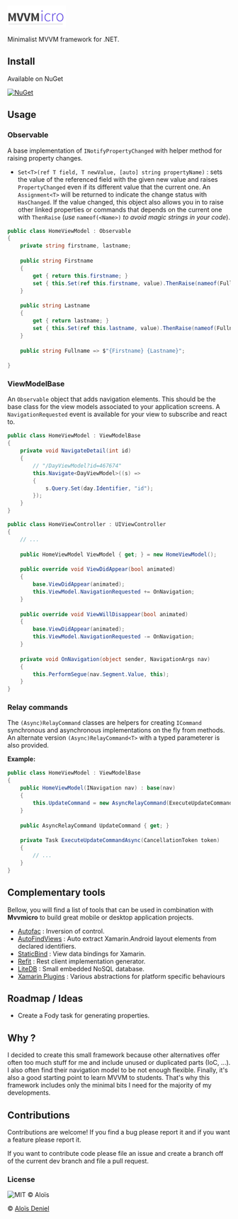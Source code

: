 ![Schema](./Documentation/Logo.png)

Minimalist MVVM framework for .NET.

## Install

Available on NuGet

[![NuGet](https://img.shields.io/nuget/v/Mvvmicro.svg?label=NuGet)](https://www.nuget.org/packages/Mvvmicro/)

## Usage

### Observable

A base implementation of `INotifyPropertyChanged` with helper method for raising property changes.

* `Set<T>(ref T field, T newValue, [auto] string propertyName)` : sets the value of the referenced field with the given new value and raises `PropertyChanged` even if its different value that the current one. An `Assignment<T>` will be returned to indicate the change status with `HasChanged`. If the value changed, this object also allows you in to raise other linked properties or commands that depends on the current one with `ThenRaise` (*use* `nameof(<Name>)` *to avoid magic strings in your code*).

```csharp
public class HomeViewModel : Observable
{
    private string firstname, lastname;
    
    public string Firstname
    {
    	get { return this.firstname; }
    	set { this.Set(ref this.firstname, value).ThenRaise(nameof(Fullname))); }
    }
    
    public string Lastname
    {
    	get { return lastname; }
    	set { this.Set(ref this.lastname, value).ThenRaise(nameof(Fullname))); }
    }
    
    public string Fullname => $"{Firstname} {Lastname}";
    
}
```

### ViewModelBase

An `Observable` object that adds navigation elements. This should be the base class for the view models associated to your application screens. A `NavigationRequested` event is available for your view to subscribe and react to.

```csharp
public class HomeViewModel : ViewModelBase
{
    private void NavigateDetail(int id)
    {
    	// "/DayViewModel?id=467674"
    	this.Navigate<DayViewModel>((s) =>
		{
			s.Query.Set(day.Identifier, "id");
		});
    }
}
```

```csharp
public class HomeViewController : UIViewController
{
	// ...

	public HomeViewModel ViewModel { get; } = new HomeViewModel();

	public override void ViewDidAppear(bool animated)
	{
		base.ViewDidAppear(animated);
		this.ViewModel.NavigationRequested += OnNavigation;
	}
	
	public override void ViewWillDisappear(bool animated)
	{
		base.ViewDidAppear(animated);
		this.ViewModel.NavigationRequested -= OnNavigation;
	}
	
	private void OnNavigation(object sender, NavigationArgs nav)
	{
		this.PerformSegue(nav.Segment.Value, this);
	}
}
```

### Relay commands

The `(Async)RelayCommand` classes are helpers for creating `ICommand` synchronous and asynchronous implementations on the fly from methods. An alternate version `(Async)RelayCommand<T>` with a typed parameterer is also provided. 

**Example:**

```csharp
public class HomeViewModel : ViewModelBase
{
    public HomeViewModel(INavigation nav) : base(nav)
    {
    	this.UpdateCommand = new AsyncRelayCommand(ExecuteUpdateCommandAsync);
    }
    
    public AsyncRelayCommand UpdateCommand { get; }
    
    private Task ExecuteUpdateCommandAsync(CancellationToken token)
    {
        // ...
    }
}
```

## Complementary tools

Bellow, you will find a list of tools that can be used in combination with **Mvvmicro** to build great mobile or desktop application projects.

* [Autofac](https://autofac.org/) : Inversion of control.
* [AutoFindViews](https://github.com/aloisdeniel/AutoFindViews) : Auto extract Xamarin.Android layout elements from declared identifiers.
* [StaticBind](https://github.com/aloisdeniel/StaticBind) : View data bindings for Xamarin.
* [Refit](https://github.com/paulcbetts/refit) : Rest client implementation generator.
* [LiteDB](http://www.litedb.org/) : Small embedded NoSQL database.
* [Xamarin Plugins](https://github.com/xamarin/XamarinComponents) : Various abstractions for platform specific behaviours

## Roadmap / Ideas

* Create a Fody task for generating properties.

## Why ?

I decided to create this small framework because other alternatives offer often too much stuff for me and include unused or duplicated parts (IoC, ...). I also often find their navigation model to be not enough flexible. Finally, it's also a good starting point to learn MVVM to students. That's why this framework includes only the minimal bits I need for the majority of my developments.

## Contributions

Contributions are welcome! If you find a bug please report it and if you want a feature please report it.

If you want to contribute code please file an issue and create a branch off of the current dev branch and file a pull request.

### License

![MIT © Aloïs](https://img.shields.io/badge/licence-MIT-blue.svg) 

© [Aloïs Deniel](http://aloisdeniel.github.io)